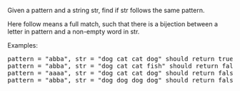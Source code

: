 Given a pattern and a string str, find if str follows the same pattern.

Here follow means a full match, such that there is a bijection between a letter in pattern and a non-empty word in str.

Examples:
<pre>
pattern = "abba", str = "dog cat cat dog" should return true.
pattern = "abba", str = "dog cat cat fish" should return false.
pattern = "aaaa", str = "dog cat cat dog" should return false.
pattern = "abba", str = "dog dog dog dog" should return false.
</pre>
